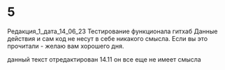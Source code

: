 # 5
Редакция_1_дата_14_06_23
Тестирование функционала гитхаб
Данные действия и сам код не несут в себе никакого смысла.
Если вы это прочитали - желаю вам хорошего дня.

данный текст отредактирован 14.11
он все еще не имеет смысла
